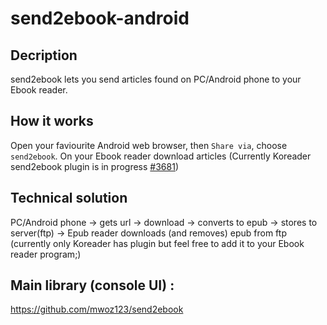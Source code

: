 # send2ebook-android

## Decription
send2ebook lets you send articles found on PC/Android phone to your Ebook reader.

## How it works
Open your faviourite Android web browser, then `Share via`, choose `send2ebook`.
On your Ebook reader download articles (Currently Koreader send2ebook plugin is in progress [#3681](https://github.com/koreader/koreader/pull/3681))

## Technical solution
PC/Android phone -> gets url -> download -> converts to epub -> stores to server(ftp) -> Epub reader downloads (and removes) epub from ftp (currently only Koreader has plugin but feel free to add it to your Ebook reader program;)

## Main library (console UI) :
https://github.com/mwoz123/send2ebook
